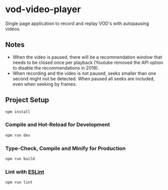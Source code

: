 # vod-video-player

Single page application to record and replay VOD's with autopausing videos.

## Notes

- When the video is paused, there will be a recommendation window that needs to be closed once per playback (Youtube removed the API option to disable the recommendations in 2018).
- When recording and the video is not paused, seeks smaller than one second might not be detected. When paused all seeks are included, even when seeking by frames.

## Project Setup

```sh
npm install
```

### Compile and Hot-Reload for Development

```sh
npm run dev
```

### Type-Check, Compile and Minify for Production

```sh
npm run build
```

### Lint with [ESLint](https://eslint.org/)

```sh
npm run lint
```
